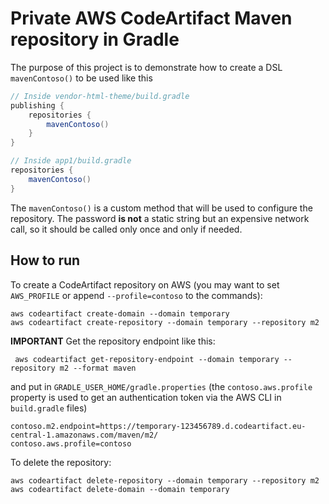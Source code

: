 # Private AWS CodeArtifact Maven repository in Gradle

The purpose of this project is to demonstrate how to create a DSL `mavenContoso()` to be used like this

```groovy
// Inside vendor-html-theme/build.gradle
publishing {
    repositories {
        mavenContoso()
    }
}

// Inside app1/build.gradle
repositories {
    mavenContoso()
}
```

The `mavenContoso()` is a custom method that will be used to configure the repository. The password **is not**
a static string but an expensive network call, so it should be called only once and only if needed.

## How to run

To create a CodeArtifact repository on AWS (you may want to set `AWS_PROFILE` or append `--profile=contoso` to the commands):
```shell
aws codeartifact create-domain --domain temporary
aws codeartifact create-repository --domain temporary --repository m2
```

**IMPORTANT** Get the repository endpoint like this:
```shell
 aws codeartifact get-repository-endpoint --domain temporary --repository m2 --format maven
```
and put in `GRADLE_USER_HOME/gradle.properties` (the `contoso.aws.profile` property is used to get an
authentication token via the AWS CLI in `build.gradle` files)
```properties
contoso.m2.endpoint=https://temporary-123456789.d.codeartifact.eu-central-1.amazonaws.com/maven/m2/
contoso.aws.profile=contoso
```


To delete the repository:
```shell
aws codeartifact delete-repository --domain temporary --repository m2
aws codeartifact delete-domain --domain temporary
```